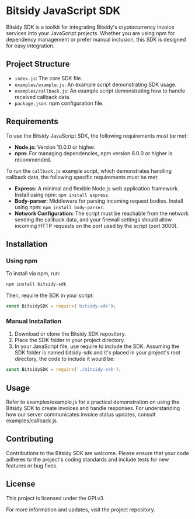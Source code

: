 # Bitsidy JavaScript SDK

Bitsidy SDK is a toolkit for integrating Bitsidy's cryptocurrency invoice services into your JavaScript projects. Whether you are using npm for dependency management or prefer manual inclusion, this SDK is designed for easy integration.

## Project Structure
- `index.js`: The core SDK file.
- `examples/example.js`: An example script demonstrating SDK usage.
- `examples/callback.js`: An example script demonstrating how to handle received callback data.
- `package.json`: npm configuration file.

## Requirements

To use the Bitsidy JavaScript SDK, the following requirements must be met:
- __Node.js:__ Version 10.0.0 or higher.
- __npm:__ For managing dependencies, npm version 6.0.0 or higher is recommended.

To run the `callback.js` example script, which demonstrates handling callback data, the following specific requirements must be met:
- __Express:__ A minimal and flexible Node.js web application framework. Install using npm: `npm install express`.
- __Body-parser:__ Middleware for parsing incoming request bodies. Install using npm: `npm install body-parser`.
- __Network Configuration:__ The script must be reachable from the network sending the callback data, and your firewall settings should allow incoming HTTP requests on the port used by the script (port 3000).

## Installation

### Using npm
To install via npm, run:

```bash
npm install bitsidy-sdk
```

Then, require the SDK in your script:

```js
const BitsidySDK = require('bitsidy-sdk');
```
### Manual Installation
1. Download or clone the Bitsidy SDK repository.
2. Place the SDK folder in your project directory.
3. In your JavaScript file, use require to include the SDK. Assuming the SDK folder is named bitsidy-sdk and it's placed in your project's root directory, the code to include it would be:

```js
const BitsidySDK = require('./bitsidy-sdk');
```

## Usage
Refer to examples/example.js for a practical demonstration on using the Bitsidy SDK to create invoices and handle responses. For understanding how our server communicates invoice status updates, consult examples/callback.js.

## Contributing
Contributions to the Bitsidy SDK are welcome. Please ensure that your code adheres to the project's coding standards and include tests for new features or bug fixes.

## License
This project is licensed under the GPLv3.

For more information and updates, visit the project repository.